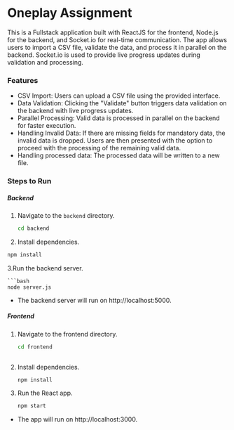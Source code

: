 # Oneplay Assignment

This is a Fullstack application built with ReactJS for the frontend, Node.js for the backend, and Socket.io for real-time communication. The app allows users to import a CSV file, validate the data, and process it in parallel on the backend. Socket.io is used to provide live progress updates during validation and processing.

### Features
- CSV Import: Users can upload a CSV file using the provided interface.
- Data Validation: Clicking the "Validate" button triggers data validation on the backend with live progress updates.
- Parallel Processing: Valid data is processed in parallel on the backend for faster execution.
- Handling Invalid Data: If there are missing fields for mandatory data, the invalid data is dropped. Users are then presented with the option to proceed with the processing of the remaining valid data.
- Handling processed data: The processed data will be written to a new file.

### Steps to Run

##### Backend

1. Navigate to the `backend` directory.

   ```bash
   cd backend
   
2. Install dependencies.
   
  ```bash
  npm install
  ```

3.Run the backend server.
    
    ```bash
    node server.js

- The backend server will run on http://localhost:5000.

##### Frontend

1. Navigate to the frontend directory.
   
    ```bash
    cd frontend
  
3. Install dependencies.
   
    ```bash
    npm install

4. Run the React app.
   
    ```bash
    npm start

- The app will run on http://localhost:3000.

